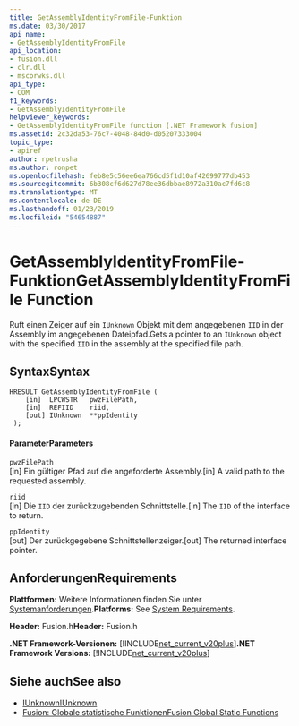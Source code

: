 ```yaml
---
title: GetAssemblyIdentityFromFile-Funktion
ms.date: 03/30/2017
api_name:
- GetAssemblyIdentityFromFile
api_location:
- fusion.dll
- clr.dll
- mscorwks.dll
api_type:
- COM
f1_keywords:
- GetAssemblyIdentityFromFile
helpviewer_keywords:
- GetAssemblyIdentityFromFile function [.NET Framework fusion]
ms.assetid: 2c32da53-76c7-4048-84d0-d05207333004
topic_type:
- apiref
author: rpetrusha
ms.author: ronpet
ms.openlocfilehash: feb8e5c56ee6ea766cd5f1d10af42699777db453
ms.sourcegitcommit: 6b308cf6d627d78ee36dbbae8972a310ac7fd6c8
ms.translationtype: MT
ms.contentlocale: de-DE
ms.lasthandoff: 01/23/2019
ms.locfileid: "54654887"
---
```

# <a name="getassemblyidentityfromfile-function"></a><span data-ttu-id="ad8b3-102">GetAssemblyIdentityFromFile-Funktion</span><span class="sxs-lookup"><span data-stu-id="ad8b3-102">GetAssemblyIdentityFromFile Function</span></span>
<span data-ttu-id="ad8b3-103">Ruft einen Zeiger auf ein `IUnknown` Objekt mit dem angegebenen `IID` in der Assembly im angegebenen Dateipfad.</span><span class="sxs-lookup"><span data-stu-id="ad8b3-103">Gets a pointer to an `IUnknown` object with the specified `IID` in the assembly at the specified file path.</span></span>  
  
## <a name="syntax"></a><span data-ttu-id="ad8b3-104">Syntax</span><span class="sxs-lookup"><span data-stu-id="ad8b3-104">Syntax</span></span>  
  
```  
HRESULT GetAssemblyIdentityFromFile (  
    [in]  LPCWSTR   pwzFilePath,  
    [in]  REFIID    riid,  
    [out] IUnknown  **ppIdentity  
 );  
```  
  
#### <a name="parameters"></a><span data-ttu-id="ad8b3-105">Parameter</span><span class="sxs-lookup"><span data-stu-id="ad8b3-105">Parameters</span></span>  
 `pwzFilePath`  
 <span data-ttu-id="ad8b3-106">[in] Ein gültiger Pfad auf die angeforderte Assembly.</span><span class="sxs-lookup"><span data-stu-id="ad8b3-106">[in] A valid path to the requested assembly.</span></span>  
  
 `riid`  
 <span data-ttu-id="ad8b3-107">[in] Die `IID` der zurückzugebenden Schnittstelle.</span><span class="sxs-lookup"><span data-stu-id="ad8b3-107">[in] The `IID` of the interface to return.</span></span>  
  
 `ppIdentity`  
 <span data-ttu-id="ad8b3-108">[out] Der zurückgegebene Schnittstellenzeiger.</span><span class="sxs-lookup"><span data-stu-id="ad8b3-108">[out] The returned interface pointer.</span></span>  
  
## <a name="requirements"></a><span data-ttu-id="ad8b3-109">Anforderungen</span><span class="sxs-lookup"><span data-stu-id="ad8b3-109">Requirements</span></span>  
 <span data-ttu-id="ad8b3-110">**Plattformen:** Weitere Informationen finden Sie unter [Systemanforderungen](../../../../docs/framework/get-started/system-requirements.md).</span><span class="sxs-lookup"><span data-stu-id="ad8b3-110">**Platforms:** See [System Requirements](../../../../docs/framework/get-started/system-requirements.md).</span></span>  
  
 <span data-ttu-id="ad8b3-111">**Header:** Fusion.h</span><span class="sxs-lookup"><span data-stu-id="ad8b3-111">**Header:** Fusion.h</span></span>  
  
 <span data-ttu-id="ad8b3-112">**.NET Framework-Versionen:** [!INCLUDE[net_current_v20plus](../../../../includes/net-current-v20plus-md.md)]</span><span class="sxs-lookup"><span data-stu-id="ad8b3-112">**.NET Framework Versions:** [!INCLUDE[net_current_v20plus](../../../../includes/net-current-v20plus-md.md)]</span></span>  
  
## <a name="see-also"></a><span data-ttu-id="ad8b3-113">Siehe auch</span><span class="sxs-lookup"><span data-stu-id="ad8b3-113">See also</span></span>
- [<span data-ttu-id="ad8b3-114">IUnknown</span><span class="sxs-lookup"><span data-stu-id="ad8b3-114">IUnknown</span></span>](/cpp/atl/iunknown)
- [<span data-ttu-id="ad8b3-115">Fusion: Globale statistische Funktionen</span><span class="sxs-lookup"><span data-stu-id="ad8b3-115">Fusion Global Static Functions</span></span>](../../../../docs/framework/unmanaged-api/fusion/fusion-global-static-functions.md)
